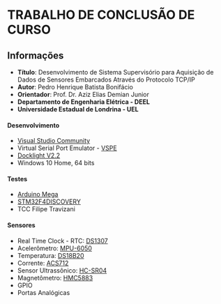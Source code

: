 # TRABALHO DE CONCLUSÃO DE CURSO #

## Informações
* **Título**: Desenvolvimento de Sistema Supervisório para Aquisição de Dados de Sensores Embarcados Através do Protocolo TCP/IP
* **Autor**: Pedro Henrique Batista Bonifácio
* **Orientador**: Prof. Dr. Aziz Elias Demian Junior
* **Departamento de Engenharia Elétrica - DEEL**
* **Universidade Estadual de Londrina - UEL**


#### Desenvolvimento
- [Visual Studio Community](https://www.visualstudio.com/pt-br/vs/community/)
- Virtual Serial Port Emulator - [VSPE](http://www.eterlogic.com/Products.VSPE.html)
- [Docklight V2.2](https://docklight.de/downloads/)
- Windows 10 Home, 64 bits

#### Testes
- [Arduino Mega](https://www.arduino.cc/en/Main/ArduinoBoardMega)
- [STM32F4DISCOVERY](http://www.st.com/en/evaluation-tools/stm32f4discovery.html)
- TCC Filipe Travizani

#### Sensores
- Real Time Clock - RTC: [DS1307](https://datasheets.maximintegrated.com/en/ds/DS1307.pdf)
- Acelerômetro: [MPU-6050](https://www.invensense.com/wp-content/uploads/2015/02/MPU-6000-Datasheet1.pdf)
- Temperatura: [DS18B20](https://datasheets.maximintegrated.com/en/ds/DS18B20.pdf)
- Corrente: [ACS712](https://www.sparkfun.com/datasheets/BreakoutBoards/0712.pdf)
- Sensor Ultrassônico: [HC-SR04](http://www.micropik.com/PDF/HCSR04.pdf)
- Magnetômetro: [HMC5883](https://www.elecrow.com/download/HMC5883.pdf)
- GPIO
- Portas Analógicas